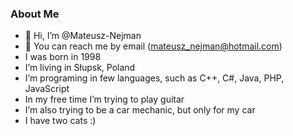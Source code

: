 ### About Me
- 👋 Hi, I’m @Mateusz-Nejman
- :e-mail: You can reach me by email (mateusz_nejman@hotmail.com)
- I was born in 1998
- I’m living in Słupsk, Poland
- I’m programing in few languages, such as C++, C#, Java, PHP, JavaScript
- In my free time I’m trying to play guitar
- I’m also trying to be a car mechanic, but only for my car
- I have two cats :)
